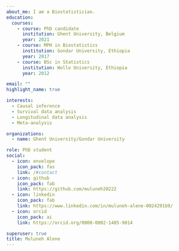 ```yaml
---
about_me: I am a Biostatistician.
education:
  courses:
    - course: PhD candidate 
      institution: Ghent University, Belgium
      year: 2021
    - course: MPH in Biostatistics
      institution: Gondar University, Ethiopia
      year: 2017
    - course: BSc in Statistics
      institution: Wollo University, Ethiopia
      year: 2012

email: ""
highlight_name: true

interests:
  - Causal inference
  - Survival data analysis
  - Longitudinal data analysis
  - Meta-analysis

organizations:
  - name: Ghent University/Gondar University

role: PhD student
social:
  - icon: envelope
    icon_pack: fas
    link: /#contact
  - icon: github
    icon_pack: fab
    link: https://github.com/muluneh20222
  - icon: linkedin
    icon_pack: fab
    link: https://www.linkedin.com/in/muluneh-alene-0024291b9/
  - icon: orcid
    icon_pack: ai
    link: https://orcid.org/0000-0002-1485-9014 

superuser: true
title: Muluneh Alene
---
```


